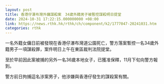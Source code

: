 ```yaml
---
layout: post
title: 香港仔瀑布灣外傭謀殺案　34歲外籍男子被暫控謀殺明日提堂
date: 2024-10-31 17:22:15.000000000 +08:00
link: https://news.rthk.hk/rthk/ch/component/k2/1777047-20241031.htm
categories: rthk
---
```


一名外籍女傭日前被發現在香港仔瀑布灣道公園死亡，警方落案暫控一名34歲外籍男子一項謀殺罪，案件明日上午在東區裁判法院提堂。

至於早前因此案被捕的另外一名36歲本地女子，已獲准保釋，11月下旬向警方報到。

警方前日拘捕這名涉案男子，他涉嫌與香港仔發生的謀殺案有關。
